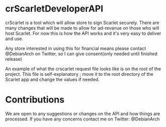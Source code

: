 # crScarletDeveloperAPI
crScarlet is a tool which will allow store to sign Scarlet securely.
There are many changes that will be made to allow for ad-revanue on those who will host Scarlet.
For now this is how the API works and it's very easy to deliver and use.

Any store interested in using this for financial means please contact @DebianArch on Twitter, so I can give consent(only needed until finished release)

An example of what the crscarlet request file looks like is on the root of the project.
This file is self-explanatory ; move it to the root directory of the Scarlet app and change the values if needed.

# Contributions
We are open to any suggestions or changes on the API and how things are processed.
If you have any concerns contact me on Twitter: @DebianArch
